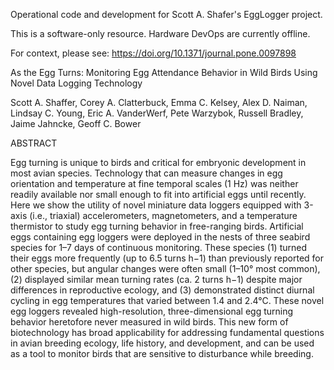 Operational code and development for Scott A. Shafer's EggLogger project.

This is a software-only resource. Hardware DevOps are currently offline. 

For context, please see:
https://doi.org/10.1371/journal.pone.0097898

As the Egg Turns: Monitoring Egg Attendance Behavior in Wild Birds Using Novel Data Logging Technology

Scott A. Shaffer, Corey A. Clatterbuck, Emma C. Kelsey, Alex D. Naiman, Lindsay C. Young,
Eric A. VanderWerf, Pete Warzybok, Russell Bradley, Jaime Jahncke, Geoff C. Bower

ABSTRACT

Egg turning is unique to birds and critical for embryonic development in most avian species. Technology 
that can measure changes in egg orientation and temperature at fine temporal scales (1 Hz) was neither 
readily available nor small enough to fit into artificial eggs until recently. Here we show the utility 
of novel miniature data loggers equipped with 3-axis (i.e., triaxial) accelerometers, magnetometers, and 
a temperature thermistor to study egg turning behavior in free-ranging birds. Artificial eggs containing 
egg loggers were deployed in the nests of three seabird species for 1–7 days of continuous monitoring. 
These species (1) turned their eggs more frequently (up to 6.5 turns h−1) than previously reported for 
other species, but angular changes were often small (1–10° most common), (2) displayed similar mean 
turning rates (ca. 2 turns h−1) despite major differences in reproductive ecology, and (3) demonstrated 
distinct diurnal cycling in egg temperatures that varied between 1.4 and 2.4°C. These novel egg loggers 
revealed high-resolution, three-dimensional egg turning behavior heretofore never measured in wild birds. 
This new form of biotechnology has broad applicability for addressing fundamental questions in avian 
breeding ecology, life history, and development, and can be used as a tool to monitor birds that are 
sensitive to disturbance while breeding.
